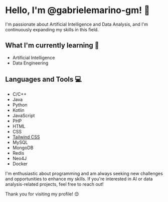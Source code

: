 # Hello, I'm @gabrielemarino-gm! 👋

I'm passionate about Artificial Intelligence and Data Analysis, and I'm continuously expanding my skills in this field.

## What I'm currently learning 🌱
- Artificial Intelligence
- Data Engineering

## Languages and Tools 💻
- C/C++
- Java
- Python
- Kotlin
- JavaScript
- PHP
- HTML
- CSS
- [Tailwind CSS](https://tailwindcss.com/)
- MySQL
- MongoDB
- Redis
- Neo4J
- Docker

I'm enthusiastic about programming and am always seeking new challenges and opportunities to enhance my skills. If you're interested in AI or data analysis-related projects, feel free to reach out!

Thank you for visiting my profile! 😊

<!---
gabrielemarino-gm/gabrielemarino-gm is a ✨ special ✨ repository because its `README.md` (this file) appears on your GitHub profile.
You can click the Preview link to take a look at your changes.
--->
